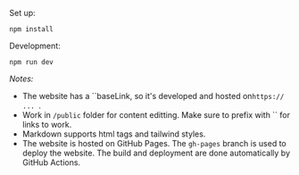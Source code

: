 Set up:

```
npm install
```

Development:

```
npm run dev
```

_Notes:_

- The website has a ``baseLink, so it's developed and hosted on`https:// ... `.
- Work in `/public` folder for content editting. Make sure to prefix with `` for links to work.
- Markdown supports html tags and tailwind styles.
- The website is hosted on GitHub Pages. The `gh-pages` branch is used to deploy the website. The build and deployment are done automatically by GitHub Actions.

